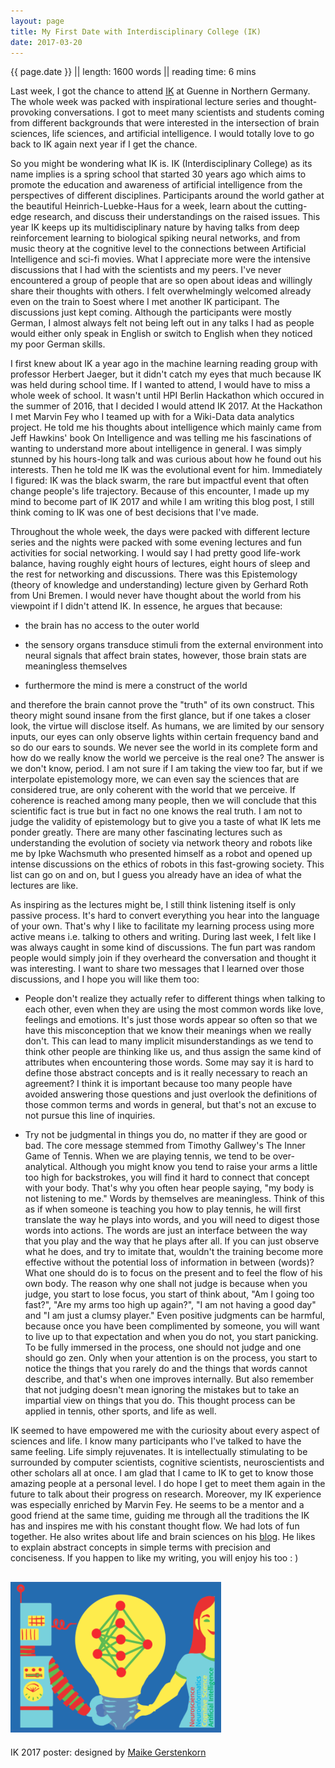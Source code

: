 ```yaml
---
layout: page
title: My First Date with Interdisciplinary College (IK)
date: 2017-03-20
---
```

{{ page.date }} ||
length: 1600 words || 
reading time: 6 mins

Last week, I got the chance to attend [IK](https://interdisciplinary-college.de) at Guenne in Northern Germany. The whole week was packed with inspirational lecture series and thought-provoking conversations. I got to meet many scientists and students coming from different backgrounds that were interested in the intersection of brain sciences, life sciences, and artificial intelligence. I would totally love to go back to IK again next year if I get the chance.

So you might be wondering what IK is. IK (Interdisciplinary College) as its name implies is a spring school that started 30 years ago which aims to promote the education and awareness of artificial intelligence from the perspectives of different disciplines. Participants around the world gather at the beautiful Heinrich-Luebke-Haus for a week, learn about the cutting-edge research, and discuss their understandings on the raised issues. This year IK keeps up its multidisciplinary nature by having talks from deep reinforcement learning to biological spiking neural networks, and from music theory at the cognitive level to the connections between Artificial Intelligence and sci-fi movies. What I appreciate more were the intensive discussions that I had with the scientists and my peers. I've never encountered a group of people that are so open about ideas and willingly share their thoughts with others. I felt overwhelmingly welcomed already even on the train to Soest where I met another IK participant. The discussions just kept coming. Although the participants were mostly German, I almost always felt not being left out in any talks I had as people would either only speak in English or switch to English when they noticed my poor German skills.

I first knew about IK a year ago in the machine learning reading group with professor Herbert Jaeger, but it didn't catch my eyes that much because IK was held during school time. If I wanted to attend, I would have to miss a whole week of school. It wasn't until HPI Berlin Hackathon which occured in the summer of 2016, that I decided I would attend IK 2017. At the Hackathon I met Marvin Fey who I teamed up with for a Wiki-Data data analytics project. He told me his thoughts about intelligence which mainly came from Jeff Hawkins' book On Intelligence and was telling me his fascinations of wanting to understand more about intelligence in general. I was simply stunned by his hours-long talk and was curious about how he found out his interests. Then he told me IK was the evolutional event for him. Immediately I figured: IK was the black swarm, the rare but impactful event that often change people's life trajectory. Because of this encounter, I made up my mind to become part of IK 2017 and while I am writing this blog post, I still think coming to IK was one of best decisions that I've made.

Throughout the whole week, the days were packed with different lecture series and the nights were packed with some evening lectures and fun activities for social networking. I would say I had pretty good life-work balance, having roughly eight hours of lectures, eight hours of sleep and the rest for networking and discussions. There was this Epistemology (theory of knowledge and understanding) lecture given by Gerhard Roth from Uni Bremen. I would never have thought about the world from his viewpoint if I didn't attend IK. In essence, he argues that because:

* the brain has no access to the outer world 

* the sensory organs transduce stimuli from the external environment into neural signals that affect brain states, however, those brain stats are meaningless themselves

* furthermore the mind is mere a construct of the world

and therefore the brain cannot prove the "truth" of its own construct. This theory might sound insane from the first glance, but if one takes a closer look, the virtue will disclose itself. As humans, we are limited by our sensory inputs, our eyes can only observe lights within certain frequency band and so do our ears to sounds. We never see the world in its complete form and how do we really know the world we perceive is the real one? The answer is we don't know, period. I am not sure if I am taking the view too far, but if we interpolate epistemology more, we can even say the sciences that are considered true, are only coherent with the world that we perceive. If coherence is reached among many people, then we will conclude that this scientific fact is true but in fact no one knows the real truth. I am not to judge the validity of epistemology but to give you a taste of what IK lets me ponder greatly. There are many other fascinating lectures such as understanding the evolution of society via network theory and robots like me by Ipke Wachsmuth who presented himself as a robot and opened up intense discussions on the ethics of robots in this fast-growing society. This list can go on and on, but I guess you already have an idea of what the lectures are like.

As inspiring as the lectures might be, I still think listening itself is only passive process. It's hard to convert everything you hear into the language of your own. That's why I like to facilitate my learning process using more active means i.e. talking to others and writing. During last week, I felt like I was always caught in some kind of discussions. The fun part was random people would simply join if they overheard the conversation and thought it was interesting. I want to share two messages that I learned over those discussions, and I hope you will like them too:

* People don't realize they actually refer to different things when talking to each other, even when they are using the most common words like love, feelings and emotions. It's just those words appear so often so that we have this misconception that we know their meanings when we really don't. This can lead to many implicit misunderstandings as we tend to think other people are thinking like us, and thus assign the same kind of attributes when encountering those words. Some may say it is hard to define those abstract concepts and is it really necessary to reach an agreement? I think it is important because too many people have avoided answering those questions and just overlook the definitions of those common terms and words in general, but that's not an excuse to not pursue this line of inquiries.

* Try not be judgmental in things you do, no matter if they are good or bad. The core message stemmed from Timothy Gallwey's The Inner Game of Tennis. When we are playing tennis, we tend to be over-analytical. Although you might know you tend to raise your arms a little too high for backstrokes, you will find it hard to connect that concept with your body. That's why you often hear people saying, "my body is not listening to me." Words by themselves are meaningless. Think of this as if when someone is teaching you how to play tennis, he will first translate the way he plays into words, and you will need to digest those words into actions. The words are just an interface between the way that you play and the way that he plays after all. If you can just observe what he does, and try to imitate that, wouldn't the training become more effective without the potential loss of information in between (words)? What one should do is to focus on the present and to feel the flow of his own body. The reason why one shall not judge is because when you judge, you start to lose focus, you start of think about, "Am I going too fast?", "Are my arms too high up again?", "I am not having a good day" and "I am just a clumsy player." Even positive judgments can be harmful, because once you have been complimented by someone, you will want to live up to that expectation and when you do not, you start panicking. To be fully immersed in the process, one should not judge and one should go zen. Only when your attention is on the process, you start to notice the things that you rarely do and the things that words cannot describe, and that's when one improves internally. But also remember that not judging doesn't mean ignoring the mistakes but to take an impartial view on things that you do. This thought process can be applied in tennis, other sports, and life as well.

IK seemed to have empowered me with the curiosity about every aspect of sciences and life. I know many participants who I've talked to have the same feeling. Life simply rejuvenates. It is intellectually stimulating to be surrounded by computer scientists, cognitive scientists, neuroscientists and other scholars all at once. I am glad that I came to IK to get to know those amazing people at a personal level. I do hope I get to meet them again in the future to talk about their progress on research. Moreover, my IK experience was especially enriched by Marvin Fey. He seems to be a mentor and a good friend at the same time, guiding me through all the traditions the IK has and inspires me with his constant thought flow. We had lots of fun together. He also writes about life and brain sciences on his [blog](http://www.velarys.com). He likes to explain abstract concepts in simple terms with precision and conciseness. If you happen to like my writing, you will enjoy his too : )


![](/img/ik2017.png)
---
IK 2017 poster: designed by [Maike Gerstenkorn](http://mgerstenkorn.jimdo.com/)
